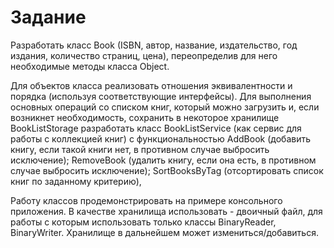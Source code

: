 # Задание
Разработать класс Book (ISBN, автор, название, издательство, год издания, количество страниц, цена), переопределив для него необходимые методы класса Object. 

Для объектов класса реализовать отношения эквивалентности и порядка (используя соответствующие интерфейсы). Для выполнения основных операций со списком книг, который можно загрузить и, если возникнет необходимость, сохранить в некоторое хранилище BookListStorage разработать класс BookListService (как сервис для работы с коллекцией книг) с функциональностью AddBook (добавить книгу, если такой книги нет, в противном случае выбросить исключение); RemoveBook (удалить книгу, если она есть, в противном случае выбросить исключение); SortBooksByTag (отсортировать список книг по заданному критерию), 

Работу классов продемонстрировать на примере консольного приложения. 
В качестве хранилища использовать - двоичный файл, для работы с которым использовать только классы BinaryReader, BinaryWriter. Хранилище в дальнейшем может измениться/добавиться.
